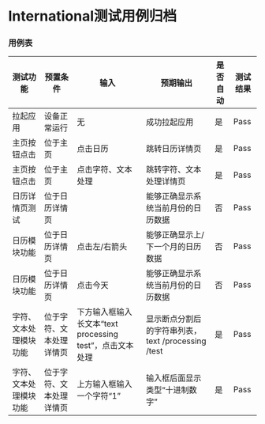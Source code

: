 # International测试用例归档

### 用例表

| 测试功能        | 预置条件         | 输入                                      | 预期输出                                 | 是否自动 | 测试结果 |
|-------------|--------------|-----------------------------------------|--------------------------------------|------|------|
| 拉起应用        | 设备正常运行       | 无                                       | 成功拉起应用                               | 是    | Pass |
| 主页按钮点击      | 位于主页         | 点击日历                                    | 跳转日历详情页                              | 是    | Pass |
| 主页按钮点击      | 位于主页         | 点击字符、文本处理                               | 跳转字符、文本处理详情页                         | 是    | Pass |
| 日历详情页测试     | 位于日历详情页      |                                         | 能够正确显示系统当前月份的日历数据                    | 否    | Pass |
| 日历模块功能      | 位于日历详情页      | 点击左/右箭头                                 | 能够正确显示上/下一个月的日历数据                    | 否    | Pass |
| 日历模块功能      | 位于日历详情页      | 点击今天                                    | 能够正确显示系统当前月份的日历数据                    | 否    | Pass |
| 字符、文本处理模块功能 | 位于字符、文本处理详情页 | 下方输入框输入长文本“text processing test”，点击文本处理 | 显示断点分割后的字符串列表，text /processing /test | 是    | Pass |
| 字符、文本处理模块功能 | 位于字符、文本处理详情页 | 上方输入框输入一个字符“1”                          | 输入框后面显示类型“十进制数字”                     | 是    | Pass |


